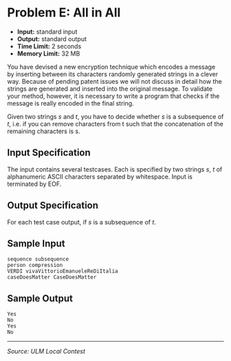 Problem E: All in All
=====================
- **Input:** standard input
- **Output:** standard output
- **Time Limit:** 2 seconds
- **Memory Limit:** 32 MB

You have devised a new encryption technique which encodes a message by inserting between its characters randomly generated strings in a clever way. Because of pending patent issues we will not discuss in detail how the strings are generated and inserted into the original message. To validate your method, however, it is necessary to write a program that checks if the message is really encoded in the final string.  

Given two strings *s* and *t*, you have to decide whether *s* is a subsequence of *t*, i.e. if you can remove characters from t such that the concatenation of the remaining characters is s.

Input Specification
-------------------

The input contains several testcases. Each is specified by two strings *s*, *t* of alphanumeric ASCII characters separated by whitespace. Input is terminated by EOF.

Output Specification
--------------------

For each test case output, if *s* is a subsequence of *t*.

Sample Input
------------

	sequence subsequence
	person compression
	VERDI vivaVittorioEmanueleReDiItalia
	caseDoesMatter CaseDoesMatter

Sample Output
-------------
	Yes
	No
	Yes
	No
----
*Source: ULM Local Contest*
 